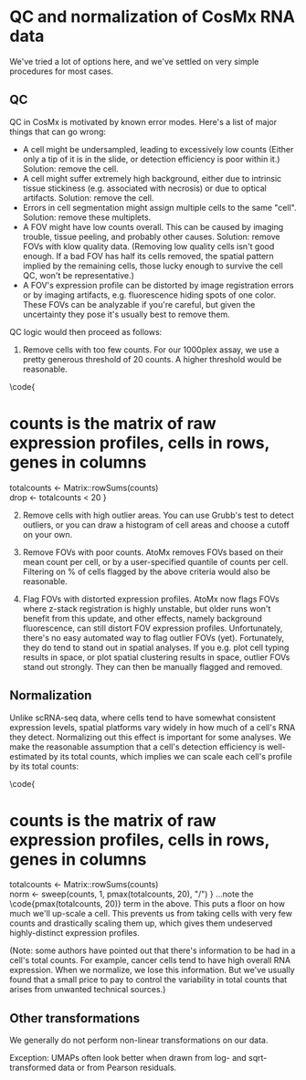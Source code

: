 # QC and normalization of CosMx RNA data

We've tried a lot of options here, and we've settled on very simple procedures for most cases. 

## QC

QC in CosMx is motivated by known error modes. Here's a list of major things that can go wrong:
- A cell might be undersampled, leading to excessively low counts (Either only a tip of it is in the slide, or detection efficiency is poor within it.) Solution: remove the cell. 
- A cell might suffer extremely high background, either due to intrinsic tissue stickiness (e.g. associated with necrosis) or due to optical artifacts. Solution: remove the cell.
- Errors in cell segmentation might assign multiple cells to the same "cell". Solution: remove these multiplets. 
- A FOV might have low counts overall. This can be caused by imaging trouble, tissue peeling, and probably other causes. Solution: remove FOVs with klow quality data. (Removing low quality cells isn't good enough. If a bad FOV has half its cells removed, the spatial pattern implied by the remaining cells, those lucky enough to survive the cell QC, won't be representative.)
- A FOV's expression profile can be distorted by image registration errors or by imaging artifacts, e.g. fluorescence hiding spots of one color. These FOVs can be analyzable if you're careful, but given the uncertainty they pose it's usually best to remove them. 



QC logic would then proceed as follows:

1. Remove cells with too few counts. For our 1000plex assay, we use a pretty generous threshold of 20 counts. A higher threshold would be reasonable. 

\code{
# counts is the matrix of raw expression profiles, cells in rows, genes in columns
totalcounts <- Matrix::rowSums(counts)  
drop <- totalcounts < 20
}

2. Remove cells with high outlier areas. You can use Grubb's test to detect outliers, 
or you can draw a histogram of cell areas and choose a cutoff on your own. 

3. Remove FOVs with poor counts. AtoMx removes FOVs based on their mean count per cell, or by a user-specified quantile of counts per cell. Filtering on % of cells flagged by the above criteria would also be reasonable. 

4. Flag FOVs with distorted expression profiles. AtoMx now flags FOVs where z-stack registration is highly unstable, but 
 older runs won't benefit from this update, and other effects, namely background fluorescence, can still distort FOV expression profiles. 
 Unfortunately, there's no easy automated way to flag outlier FOVs (yet). Fortunately, they do tend to stand out in spatial analyses. 
 If you e.g. plot cell typing results in space, or plot spatial clustering results in space, outlier FOVs stand out strongly. They can then be manually flagged and removed. 
 
## Normalization
 
Unlike scRNA-seq data, where cells tend to have somewhat consistent expression levels, spatial platforms vary widely in how much 
  of a cell's RNA they detect. Normalizing out this effect is important for some analyses. 
We make the reasonable assumption that a cell's detection efficiency is well-estimated by its total counts, which implies we can 
 scale each cell's profile by its total counts:
 
\code{
 # counts is the matrix of raw expression profiles, cells in rows, genes in columns
totalcounts <- Matrix::rowSums(counts)  
norm <- sweep(counts, 1, pmax(totalcounts, 20), "/")
}
...note the \code{pmax(totalcounts, 20)} term in the above. This puts a floor on how much we'll up-scale a cell. This prevents us 
from taking cells with very few counts and drastically scaling them up, which gives them undeserved highly-distinct expression profiles.

(Note: some authors have pointed out that there's information to be had in a cell's total counts. For example, cancer cells
tend to have high overall RNA expression. When we normalize, we lose this information. But we've usually found that a small price to 
pay to control the variability in total counts that arises from unwanted technical sources.)

## Other transformations

We generally do not perform non-linear transformations on our data. 

Exception: UMAPs often look better when drawn from log- and sqrt-transformed data or from Pearson residuals.

 


